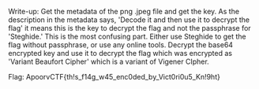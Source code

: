 Write-up: Get the metadata of the png .jpeg file and get the key. As the description in the metadata says, 'Decode it and then use it to decrypt the flag' it means this is the key to decrypt the flag and not the passphrase for 'Steghide.' This is the most confusing part. Either use Steghide to get the flag without passphrase, or use any online tools. Decrypt the base64 encrypted key and use it to decrypt the flag which was encrypted as 'Variant Beaufort Cipher' which is a variant of Vigener CIpher.

Flag: ApoorvCTF{th!s_f14g_w45_enc0ded_by_Vict0ri0u5_Kn!9ht}
